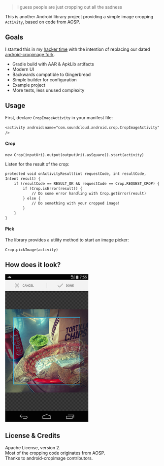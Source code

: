 > I guess people are just cropping out all the sadness

This is another Android library project providing a simple image cropping `Activity`, based on code from AOSP.

## Goals

I started this in my [hacker time](http://backstage.soundcloud.com/2011/12/stop-hacker-time/) with the intention of replacing our dated [android-cropimage fork](https://github.com/soundcloud/android-cropimage).

* Gradle build with AAR & ApkLib artifacts
* Modern UI
* Backwards compatible to Gingerbread
* Simple builder for configuration
* Example project
* More tests, less unused complexity

## Usage

First, declare `CropImageActivity` in your manifest file:

`<activity android:name="com.soundcloud.android.crop.CropImageActivity" />`

#### Crop

`new Crop(inputUri).output(outputUri).asSquare().start(activity)`

Listen for the result of the crop:

    protected void onActivityResult(int requestCode, int resultCode, Intent result) {
        if (resultCode == RESULT_OK && requestCode == Crop.REQUEST_CROP) {
            if (Crop.isError(result)) {
            	// Do some error handling with Crop.getError(result)
        	} else {
            	// Do something with your cropped image!
        	}
        }
    }

#### Pick

The library provides a utility method to start an image picker:

`Crop.pickImage(activity)`

## How does it look?

![android-crop screenshot](screenshot.png)

## License & Credits

Apache License, version 2.  
Most of the cropping code originates from AOSP.  
Thanks to android-cropimage contributors.
